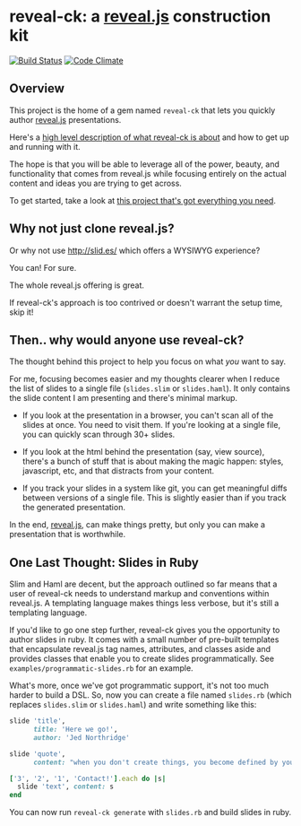 # reveal-ck: a [reveal.js][reveal-js] construction kit

[![Build Status][travis-reveal-ck-badge]](https://travis-ci.org/jedcn/reveal-ck)
[![Code Climate][code-climate-reveal-ck-badge]](https://codeclimate.com/github/jedcn/reveal-ck)

## Overview

This project is the home of a gem named `reveal-ck` that lets you
quickly author [reveal.js](http://lab.hakim.se/reveal-js/)
presentations.

Here's a
[high level description of what reveal-ck is about][jedcn-reveal-ck]
and how to get up and running with it.

The hope is that you will be able to leverage all of the power,
beauty, and functionality that comes from reveal.js while focusing
entirely on the actual content and ideas you are trying to get across.

To get started, take a look at
[this project that's got everything you need][github-jedcn-reveal-ck-template].

## Why not just clone reveal.js?

Or why not use http://slid.es/ which offers a WYSIWYG experience?

You can! For sure.

The whole reveal.js offering is great.

If reveal-ck's approach is too contrived or doesn't warrant the setup
time, skip it!

## Then.. why would anyone use reveal-ck?

The thought behind this project to help you focus on what *you* want
to say.

For me, focusing becomes easier and my thoughts clearer when I reduce
the list of slides to a single file (`slides.slim` or
`slides.haml`). It only contains the slide content I am presenting and
there's minimal markup.

* If you look at the presentation in a browser, you can't scan all of
  the slides at once. You need to visit them. If you're looking at a
  single file, you can quickly scan through 30+ slides.

* If you look at the html behind the presentation (say, view source),
  there's a bunch of stuff that is about making the magic happen:
  styles, javascript, etc, and that distracts from your content.

* If you track your slides in a system like git, you can get
  meaningful diffs between versions of a single file. This is slightly
  easier than if you track the generated presentation.

In the end, [reveal.js][reveal-js], can make things pretty, but only
you can make a presentation that is worthwhile.

## One Last Thought: Slides in Ruby

Slim and Haml are decent, but the approach outlined so far means that
a user of reveal-ck needs to understand markup and conventions within
reveal.js. A templating language makes things less verbose, but it's
still a templating language.

If you'd like to go one step further, reveal-ck gives you the
opportunity to author slides in ruby. It comes with a small number of
pre-built templates that encapsulate reveal.js tag names, attributes,
and classes aside and provides classes that enable you to create
slides programmatically. See `examples/programmatic-slides.rb` for an
example.

What's more, once we've got programmatic support, it's not too much
harder to build a DSL. So, now you can create a file named `slides.rb`
(which replaces `slides.slim` or `slides.haml`) and write something
like this:

```ruby
slide 'title',
      title: 'Here we go!',
      author: 'Jed Northridge'

slide 'quote',
      content: "when you don't create things, you become defined by your tastes rather than ability. your tastes only narrow & exclude people. so create."

['3', '2', '1', 'Contact!'].each do |s|
  slide 'text', content: s
end
```

You can now run `reveal-ck generate` with `slides.rb` and build slides
in ruby.

[jedcn-reveal-ck]: http://jedcn.com/posts/reveal-ck
[github-jedcn-reveal-ck-template]: http://github.com/jedcn/reveal-ck-template
[reveal-js]: http://lab.hakim.se/reveal-js
[travis-reveal-ck-badge]: https://travis-ci.org/jedcn/reveal-ck.png
[code-climate-reveal-ck-badge]: https://codeclimate.com/github/jedcn/reveal-ck.png
